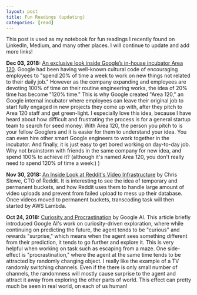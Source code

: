 ```yaml
---
layout: post
title: Fun Readings (updating)
categories: [read]
---
```

This post is used as my notebook for fun readings I recently found on LinkedIn, Medium, and many other places. I will continue to update and add more links!

**Dec 03, 2018:** [An exclusive look inside Google’s in-house incubator Area 120](https://www.fastcompany.com/90262791/an-exclusive-look-inside-googles-in-house-incubator-area-120). Google had been having well-known cultural code of encouraging employees to "spend 20% of time a week to work on new things not related to their daily job." However as the company expanding and employees are devoting 100% of time on their routine engineering works, the idea of 20% time has become "120% time."
This is why Google created "Area 120," an Google internal incubator where employees can leave their original job to start fully engaged in new projects they come up with, after they pitch to Area 120 staff and get green-light. I especially love this idea, because I have heard about how difficult and frustrating the process is for a general startup team to search for seed money. With Area 120, the person you pitch to is your fellow Googlers and it is easier for them to understand your idea. You can even hire other smart Google engineers to work together in the incubator. And finally, it is just easy to get bored working on day-to-day job. Why not brainstorm with friends in the same company for new idea, and spend 100% to achieve it? (although it's named Area 120, you don't really need to spend 120% of time a week:) )


**Nov 30, 2018:** [An Inside Look at Reddit's Video Infrastructure](https://www.linkedin.com/pulse/inside-look-reddits-video-infrastructure-chris-slowe/) by Chris Slowe, CTO of Reddit. It is interesting to see the idea of temporary and permanent buckets, and how Reddit uses them to handle large amount of video uploads and prevent from failed upload to mess up their database. Once videos moved to permanent buckets, transcoding task will then started by AWS Lambda. 


**Oct 24, 2018:** [Curiosity and Procrastination](https://ai.googleblog.com/2018/10/curiosity-and-procrastination-in.html) by Google AI. This article briefly introduced Google AI's work on curiosity-driven exploration, where while continuing on predicting the future, the agent tends to be "curious" and rewards "surprise," which means when the agent sees something different from their prediction, it tends to go further and explore it. This is very helpful when working on task such as escaping from a maze. One side-effect is "procrastination," where the agent at the same time tends to be attracted by randomly changing object. I really like the example of a TV randomly switching channels. Even if the there is only small number of channels, the randomness will mostly cause surprise to the agent and attract it away from exploring the other parts of world. This effect can pretty much be seen in real world, on each of us human!

